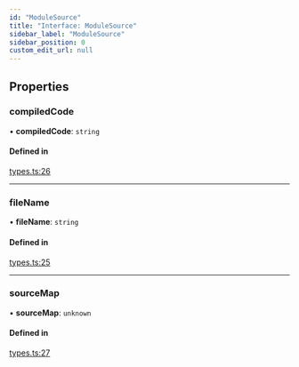 ```yaml
---
id: "ModuleSource"
title: "Interface: ModuleSource"
sidebar_label: "ModuleSource"
sidebar_position: 0
custom_edit_url: null
---
```


## Properties

### compiledCode

• **compiledCode**: `string`

#### Defined in

[types.ts:26](https://github.com/codesandbox/sandpack/blob/ce1032c/sandpack-client/src/types.ts#L26)

___

### fileName

• **fileName**: `string`

#### Defined in

[types.ts:25](https://github.com/codesandbox/sandpack/blob/ce1032c/sandpack-client/src/types.ts#L25)

___

### sourceMap

• **sourceMap**: `unknown`

#### Defined in

[types.ts:27](https://github.com/codesandbox/sandpack/blob/ce1032c/sandpack-client/src/types.ts#L27)
